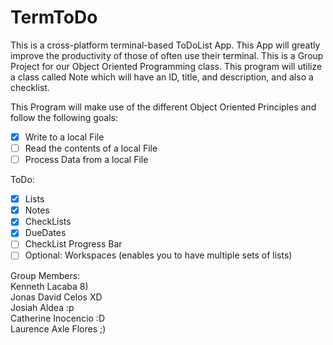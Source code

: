 # TermToDo
This is a cross-platform terminal-based ToDoList App. This App will greatly improve the productivity of those of often use their terminal. This is a Group Project for our Object Oriented Programming class. This program will utilize a class called Note which will have an ID, title, and description, and also a checklist.

This Program will make use of the different Object Oriented Principles and follow the following goals:
- [x] Write to a local File
- [ ] Read the contents of a local File
- [ ] Process Data from a local File

ToDo:
- [x] Lists
- [x] Notes
- [x] CheckLists
- [x] DueDates
- [ ] CheckList Progress Bar
- [ ] Optional: Workspaces (enables you to have multiple sets of lists)

Group Members: <br>
Kenneth Lacaba 8) <br> 
Jonas David Celos XD <br>
Josiah Aldea :p <br> 
Catherine Inocencio :D <br>
Laurence Axle Flores ;) <br> 
